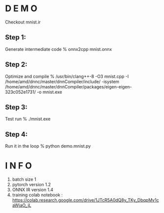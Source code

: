 
D E M O
=======
Checkout mnist.ir

## Step 1: 
Generate intermediate code
% onnx2cpp mnist.onnx

## Step 2: 
Optimize and compile
% /usr/bin/clang++-8 -O3 mnist.cpp -I /home/amd/dnnc/master/dnnCompiler/include/ -isystem /home/amd/dnnc/master/dnnCompiler/packages/eigen-eigen-323c052e1731/ -o mnist.exe

## Step 3: 
Test run
% ./mnist.exe

## Step 4: 
Run it in the loop
% python demo.mnist.py


I N F O
=======

1. batch size 1
1. pytorch version 1.2
1. ONNX IR version 1.4
1. training colab notebook : 
    https://colab.research.google.com/drive/1JTcR5A0dQ8y_TKy_DbqpMv1caWjaO_jL
